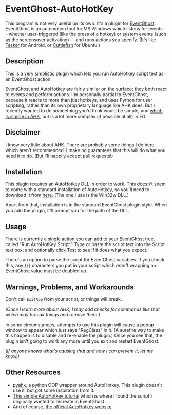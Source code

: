 # EventGhost-AutoHotKey

This program is not very useful on its own. It's a plugin for [EventGhost](http://www.eventghost.net/).  EventGhost is an automation tool for MS Windows which listens for events -- whether user-triggered (like the press of a hotkey) or system events (such as the screensaver activating) -- and runs actions you specify. (It's like [Tasker](http://tasker.dinglisch.net/) for Android, or [Cuttlefish](https://launchpad.net/cuttlefish) for Ubuntu.)

## Description

This is a very simplistic plugin which lets you run [AutoHotkey](https://www.autohotkey.com/) script text as an EventGhost action.

EventGhost and AutoHotkey are fairly similar on the surface; they both react to events and perform actions. I'm personally partial to EventGhost, because it reacts to more than just hotkeys, and uses Python for user scripting, rather than its own proprietary language like AHK does. But I recently wanted to do someething you'd think would be simple, and [which is simple in AHK](http://xahlee.info/mswin/autohotkey_toggle_maximize_window.html), but is a lot more complex (if possible at all) in EG.

## Disclaimer

I know very little about AHK. There are probably some things I do here which aren't recommended. I make no guarantees that this will do what you need it to do. (But I'll happily accept pull requests!)

## Installation

This plugin requires an AutoHotkey DLL in order to work. This doesn't seem to come with a standard installation of AutoHotkey, so you'll need to download it from [here](https://hotkeyit.github.io/v2/). (The one I use is the Win32w DLL.)

Apart from that, installation is in the standard EventGhost plugin style. When you add the plugin, it'll prompt you for the path of the DLL.

## Usage

There is currently a single action you can add to your EventGhost tree, called "Run AutoHotKey Script." Type or paste the script text into the Script text box, and optionally click Test to see if it does what you expect.

There's an option to parse the script for EventGhost variables. If you check this, any `{`/`}` characters you put in your script which *aren't* wrapping an EventGhost value must be doubled up.

## Warnings, Problems, and Workarounds

Don't call `ExitApp` from your script, or things will break.

*(Once I learn more about AHK, I may add checks for commands like that which may breeak things and remove them.)*

In some circumstances, attempts to use this plugin will cause a popup window to appear which just says "RegClass" in it. (A surefire way to make this happen is to disable and re-enable the plugin.) Once you see that, the plugin isn't going to work any more until you exit and restart EventGhost.

*(If anyone knows what's causing that and how I can prevent it, let me know.)*

## Other Resources

* [pyahk](https://bitbucket.org/kitsu/pyahk/src/default/), a python OOP wrapper around AutoHotkey. This plugin doesn't use it, but got some inspiration from it.
* [This simple AutoHotkey tutorial](http://xahlee.info/mswin/autohotkey.html) which is where I found the script I originally wanted to recreate in EventGhost.
* And of course, [the official AutoHotkey website](https://www.autohotkey.com/).

